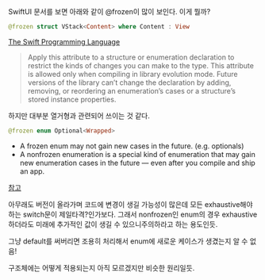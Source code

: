 
SwiftUI 문서를 보면 아래와 같이 @frozen이 많이 보인다. 이게 뭘까?

```swift
@frozen struct VStack<Content> where Content : View
```

[The Swift Programming Language](https://docs.swift.org/swift-book/ReferenceManual/Attributes.html)

> Apply this attribute to a structure or enumeration declaration to restrict the kinds of changes you can make to the type. This attribute is allowed only when compiling in library evolution mode. Future versions of the library can’t change the declaration by adding, removing, or reordering an enumeration’s cases or a structure’s stored instance properties.

하지만 대부분 열거형과 관련되어 쓰이는 것 같다.

```swift
@frozen enum Optional<Wrapped>
```

- A frozen enum may not gain new cases in the future. (e.g. optionals)
- A nonfrozen enumeration is a special kind of enumeration that may gain new enumeration cases in the future — even after you compile and ship an app.

[참고](https://useyourloaf.com/blog/swift-5-frozen-enums/)

아무래도 버전이 올라가며 코드에 변경이 생길 가능성이 많은데 모든 exhaustive해야하는 switch문이 제일타격?인가보다. 그래서 nonfrozen인 enum의 경우 exhaustive하더라도 미래에 추가적인 값이 생길 수 있으니주의하라고 하는 용도인듯.

그냥 default를 써버리면 조용히 처리해서 enum에 새로운 케이스가 생겼는지 알 수 없음!

구조체에는 어떻게 적용되는지 아직 모르겠지만 비슷한 원리일듯.
